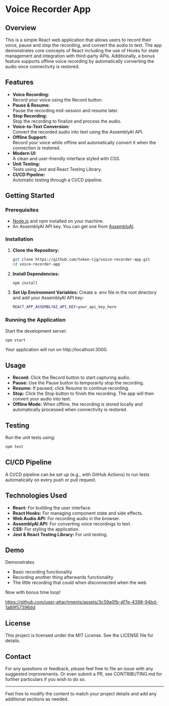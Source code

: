 # Voice Recorder App

## Overview

This is a simple React web application that allows users to record their voice, pause and stop the recording, and convert the audio to text. The app demonstrates core concepts of React including the use of Hooks for state management and integration with third-party APIs. Additionally, a bonus feature supports offline voice recording by automatically converting the audio once connectivity is restored.

## Features

- **Voice Recording:**  
  Record your voice using the Record button.
- **Pause & Resume:**  
  Pause the recording mid-session and resume later.
- **Stop Recording:**  
  Stop the recording to finalize and process the audio.
- **Voice-to-Text Conversion:**  
  Convert the recorded audio into text using the AssemblyAI API.
- **Offline Support:**  
  Record your voice while offline and automatically convert it when the connection is restored.
- **Modern UI:**  
  A clean and user-friendly interface styled with CSS.
- **Unit Testing:**  
  Tests using Jest and React Testing Library.
- **CI/CD Pipeline:**  
  Automatic testing through a CI/CD pipeline.

## Getting Started

### Prerequisites

- [Node.js](https://nodejs.org/) and npm installed on your machine.
- An AssemblyAI API key. You can get one from [AssemblyAI](https://www.assemblyai.com/).

### Installation

1. **Clone the Repository:**
   ```bash
   git clone https://github.com/token-cjg/voice-recorder-app.git
   cd voice-recorder-app
   ```

2. **Install Dependencies:**
   ```bash
   npm install
   ```

3. **Set Up Environment Variables:**
   Create a .env file in the root directory and add your AssemblyAI API key:
   ```bash
   REACT_APP_ASSEMBLYAI_API_KEY=your_api_key_here
   ```

### Running the Application
   Start the development server:
   ```bash
   npm start
   ```

Your application will run on http://localhost:3000.

## Usage

- **Record:**
  Click the Record button to start capturing audio.
- **Pause:**
  Use the Pause button to temporarily stop the recording.
- **Resume:**
  If paused, click Resume to continue recording.
- **Stop:**
  Click the Stop button to finish the recording. The app will then convert your audio into text.
- **Offline Mode:**
  When offline, the recording is stored locally and automatically processed when connectivity is restored.

## Testing

Run the unit tests using:
   ```bash
   npm test
   ```

## CI/CD Pipeline

A CI/CD pipeline can be set up (e.g., with GitHub Actions) to run tests automatically on every push or pull request.

## Technologies Used

- **React:** For building the user interface.
- **React Hooks:** For managing component state and side effects.
- **Web Audio API:** For recording audio in the browser.
- **AssemblyAI API:** For converting voice recordings to text.
- **CSS:** For styling the application.
- **Jest & React Testing Library:** For unit testing.

## Demo

Demonstrates
- Basic recording functionality
- Recording another thing afterwards functionality
- The little recording that could when disconnected when the web

Now with bonus time loop!

https://github.com/user-attachments/assets/3c59a0fb-df7e-4398-94bd-1a89f57396dd

## License

This project is licensed under the MIT License. See the LICENSE file for details.

## Contact

For any questions or feedback, please feel free to file an issue with any suggested improvements. Or even submit a PR, see CONTRIBUTING.md for further particulars if you wish to do so.


---

Feel free to modify the content to match your project details and add any additional sections as needed.
